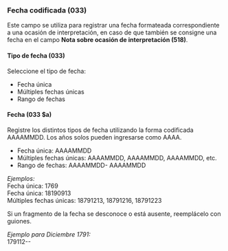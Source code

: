 ### Fecha codificada (033)

Este campo se utiliza para registrar una fecha formateada correspondiente a una ocasión de interpretación, en caso de que también se consigne una fecha en el campo **Nota sobre ocasión de interpretación (518)**.

#### Tipo de fecha (033)

Seleccione el tipo de fecha:

- Fecha única
- Múltiples fechas únicas
- Rango de fechas

#### Fecha (033 $a)

Registre los distintos tipos de fecha utilizando la forma codificada AAAAMMDD. Los años solos pueden ingresarse como AAAA.

- Fecha única: AAAAMMDD
- Múltiples fechas únicas: AAAAMMDD, AAAAMMDD, AAAAMMDD, etc.
- Rango de fechas: AAAAMMDD- AAAAMMDD

_Ejemplos:_  
Fecha única: 1769  
Fecha única: 18190913  
Múltiples fechas únicas: 18791213, 18791216, 18791223

Si un fragmento de la fecha se desconoce o está ausente, reemplácelo con guiones.

_Ejemplo para Diciembre 1791:_  
179112--